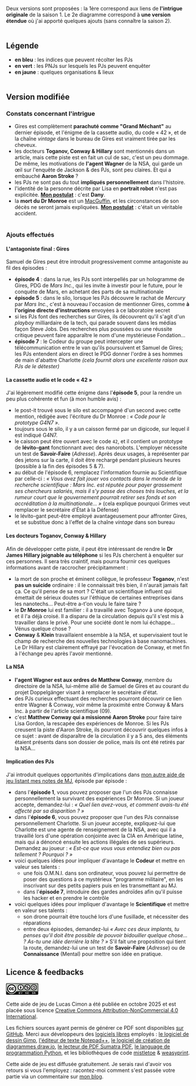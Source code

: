 Deux versions sont proposées : la 1ère correspond aux liens de **l'intrigue originale** de la saison 1. Le 2e diagramme correspond à **une version étendue** où j'ai apporté quelques ajouts (sans connaître la saison 2).

<p style="height: .2rem"></p>

## Légende
* **<span class="blue">en bleu</span>** : les indices que peuvent récolter les PJs
* **<span class="green">en vert</span>** : les PNJs sur lesquels les PJs peuvent enquêter
* **<span class="yellow">en jaune</span>** : quelques organisations & lieux

<p style="height: .2rem"></p>

## Version modifiée

### Constats concernant l'intrigue
* Gires est complètement **parachuté comme "Grand Méchant"** au dernier épisode, et l'énigme de la cassette audio, du code « 42 », et de la chaîne _vintage_ dans le bureau de Gires est vraiment tirée par les cheveux.
* les docteurs **Toganov, Conway & Hillary** sont mentionnés dans un article, mais cette piste est en fait un cul de sac, c'est un peu dommage. De même, les motivations de **l'agent Wagner** de la NSA, qui garde un œil sur l'enquête de Jackson & des PJs, sont peu claires. Et qui a embauché **Aaron Stroke** ?
* les PJs ne sont pas du tout **impliqués personnellement** dans l'histoire.
* l'identité de la personne décrite par Lisa en **portrait robot** n'est pas explicitée. <u>**Mon postulat**</u> : c'est **Dany**.
* la **mort du Dr Monroe** est un [MacGuffin](https://fr.wikipedia.org/wiki/MacGuffin), et les circonstances de son décès ne seront jamais expliquées. <u>**Mon postulat**</u> : c'était un véritable accident.

<p style="height: .2rem"></p>

### Ajouts effectués

#### L'antagoniste final : Gires
Samuel de Gires peut être introduit progressivement comme antagoniste au fil des épisodes :
* **épisode 4** : dans la rue, les PJs sont interpellés par un hologramme de Gires, PDG de _Mars Inc._, qui les invite à investir pour le future, pour le conquête de Mars, en achetant des parts de sa multinationale
* **épisode 5** : dans le silo, lorsque les PJs découvre le rachat de _Mercury_ par _Mars Inc._, c'est à nouveau l'occasion de mentionner Gires, comme **à l'origine directe d'instructions** envoyées à ce laboratoire secret
* si les PJs font des recherches sur Gires, ils découvrent qu'il s'agit d'un _playboy_ milliardaire de la tech, qui parade souvent dans les médias façon Steve Jobs. Des recherches plus poussées ou une réussite critique peuvent faire apparaître le nom d'une mystérieuse Fondation...
* **épisode 7** : le Codeur du groupe peut intercepter une télécommunication entre le van qu'ils poursuivent et Samuel de Gires; les PJs entendent alors en direct le PDG donner l'ordre à ses hommes de main d'abattre Charlotte _(cela fournit alors une excellente raison aux PJs de le détester)_

#### La cassette audio et le code « 42 »
J'ai légèrement modifié cette énigme dans l'**épisode 5**, pour la rendre un peu plus cohérente et fun (à mon humble avis) :
* le post-it trouvé sous le silo est accompagné d'un second avec cette mention, rédigée avec l'écriture du Dr Monroe : _« Code pour le prototype G4N7 »_.
* toujours sous le silo, il y a un caisson fermé par un digicode, sur lequel il est indiqué G4N7.
* le caisson peut être ouvert avec le code `42`, et il contient un prototype de **lévito-gant** fonctionnant avec des nanorobots. L'employer nécessite un test de **Savoir-Faire** (_Adresse_). Après deux usages, à représenter par des jetons sur la carte, il doit être rechargé pendant plusieurs heures (possible à la fin des épisodes 5 & 7).
* au début de l'épisode 6, remplacez l'information fournie au Scientifique par celle-ci : _« Vous avez fait jouer vos contacts dans le monde de la recherche scientifique : Mars Inc. est réputée pour payer grassement ses chercheurs salariés, mais il s'y passe des choses très louches, et la rumeur court que le gouvernement pourrait retirer ses fonds et son accréditation à la multinationale... »_ (cela explique pourquoi Grimes veut remplacer le secrétaire d'État à la Défense)
* le lévito-gant peut-être employé avantageusement pour affronter Gires, et se substitue donc à l'effet de la chaîne _vintage_ dans son bureau

#### Les docteurs Toganov, Conway & Hillary
Afin de développer cette piste, il peut être intéressant de rendre le **Dr James Hillary joignable au téléphone** si les PJs cherchent à enquêter sur ces personnes.
Il sera très craintif, mais pourra fournir ces quelques informations avant de raccrocher précipitamment :
* la mort de son proche et éminent collègue, le professeur **Toganov**, n'est **pas un suicide** ordinaire : il le connaissait très bien, il n'aurait jamais fait ça. Ce qu'il pense de sa mort ? C'était un scientifique influent qui émettait de sérieux doutes sur l'éthique de certaines entreprises dans les nanotechs... Peut-être a-t'on voulu le faire taire ?
* le **Dr Monroe** lui est familier : il a travaillé avec Toganov à une époque, et il l'a déjà croisé. Il a disparu de la circulation depuis qu'il s'est mis à travailler dans le privé. Pour une société dont le nom lui échappe... Vénus quelque chose ?
* **Conway** & **Klein** travaillaient ensemble à la NSA, et supervisaient tout le champ de recherche des nouvelles technologies à base nanomachines. Le Dr Hillary est clairement effrayé par l'évocation de Conway, et met fin à l'échange peu après l'avoir mentionné.

#### La NSA
* **l'agent Wagner est aux ordres de Matthew Conway**, membre du directoire de la NSA, lui-même allié de Samuel de Gires et au courant du projet Doppelgänger visant à remplacer le secrétaire d'état.
* des PJs curieux effectuant des recherches pourront découvrir ce lien entre Wagner & Conway, voir même la proximité entre Conway & Mars Inc. à partir de l'article scientifique (09).
* c'est **Matthew Conway qui a missionné Aaron Stroke** pour faire taire Lisa Gordon, la rescapée des expériences de Monroe. Si les PJs creusent la piste d'Aaron Stroke, ils pourront découvrir quelques infos à ce sujet : avant de disparaître de la circulation il y a 5 ans, des éléments étaient présents dans son dossier de police, mais ils ont été retirés par la NSA...

#### Implication des PJs
J'ai introduit quelques opportunités d'implications dans [mon autre aide de jeu listant mes notes de MJ](https://lucas-c.github.io/jdr/CriticalFondation/CriticalFondation-Saison1-NotesEpisodes.pdf), épisode par épisode :
* dans l'**épisode 1**, vous pouvez proposer que l'un des PJs connaisse personnellement la survivant des expériences Dr Monroe. Si un joueur accepte, demandez-lui : _« Quel lien avez-vous, et comment avais-tu été affecté par sa disparition ? »_
* dans l'**épisode 6**, vous pouvez proposer que l'un des PJs connaisse personnellement Charlotte. Si un joueur accepte, expliquez-lui que Charlotte est une agente de renseignement de la NSA, avec qui il a travaillé lors d'une opération conjointe avec la CIA en Amérique latine, mais qui a dénoncé ensuite les actions illégales de ses supérieurs. Demandez au joueur : _« Est-ce que vous vous entendiez bien ou pas tellement ? Pourquoi ? »_
* voici quelques idées pour impliquer d'avantage le **Codeur** et mettre en valeur ses talents :
    + une fois O.M.N.I. dans son ordinateur, vous pouvez lui permettre de poser des questions à ce mystérieux "programme militaire", en les inscrivant sur des petits papiers puis en les transmettant au MJ.
    + dans l'**épisode 7**, introduire des gardes androïdes afin qu'il puisse les hacker et en prendre le contrôle
* voici quelques idées pour impliquer d'avantage le **Scientifique** et mettre en valeur ses talents :
    + son drone pourrait être touché lors d'une fusillade, et nécessiter des réparations
    + entre deux épisodes, demandez-lui _« Avec ces deux implants, tu penses qu'il doit être possible de pouvoir bidouiller quelque chose... ? As-tu une idée derrière la tête ? »_ S'il fait une proposition qui tient la route, demandez-lui une un test de **Savoir-Faire** (_Adresse_) ou de **Connaissance** (Mental) pour mettre son idée en pratique.

## Licence & feedbacks
<a class="float-left" rel="license" href="http://creativecommons.org/licenses/by-nc-sa/4.0/">
    <img alt="Creative Commons License Attribution-NonCommercial-ShareAlike 4.0 Unported" src="imgs/cc-by-nc-sa.png">
</a>

Cette aide de jeu de Lucas Cimon a été publiée en octobre 2025 et est placée sous licence <a rel="license" href="http://creativecommons.org/licenses/by-nc/4.0/">Creative Commons Attribution-NonCommercial 4.0 International</a>.

Les fichiers sources ayant permis de générer ce PDF sont disponibles [sur GitHub](https://github.com/Lucas-C/jdr/tree/master/CriticalFondation).
Merci aux développeurs des [logiciels libres](https://fr.wikipedia.org/wiki/Free/Libre_Open_Source_Software) employés : [le logiciel de dessin Gimp](https://www.gimp.org/), [l'éditeur de texte Notepad++](https://notepad-plus-plus.org/), [le logiciel de création de diagrammes draw.io](https://www.drawio.com/), [le lecteur de PDF Sumatra PDF](https://www.sumatrapdfreader.org), [le language de programmation Python](https://www.python.org/), et les bibliothèques de code [mistletoe](https://pypi.org/project/mistletoe/) & [weasyprint](https://weasyprint.org/).

Cette aide de jeu est diffusée gratuitement.
Je serais ravi d'avoir vos retours si vous l'employez :
racontez-moi comment s'est passée votre partie via un commentaire sur [mon blog](https://chezsoi.org/lucas/blog/critical-fondation.html).

